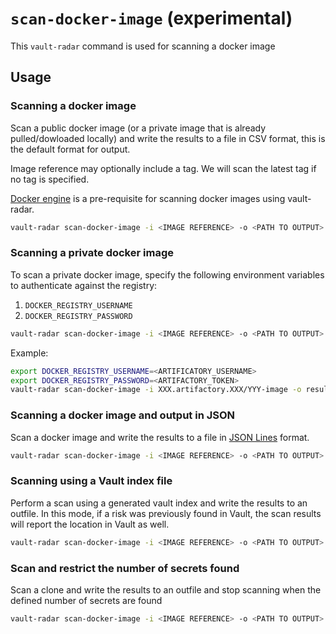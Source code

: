 # `scan-docker-image` (experimental)
This `vault-radar` command is used for scanning a docker image

## Usage

### Scanning a docker image

Scan a public docker image (or a private image that is already pulled/dowloaded locally) and write the results to a file in CSV format, this is the default format for output. 

Image reference may optionally include a tag. We will scan the latest tag if no tag is specified.

[Docker engine](https://docs.docker.com/engine/install/) is a pre-requisite for scanning docker images using vault-radar.

```bash
vault-radar scan-docker-image -i <IMAGE REFERENCE> -o <PATH TO OUTPUT>.csv
```

### Scanning a private docker image

To scan a private docker image, specify the following environment variables to authenticate against the registry:
1. `DOCKER_REGISTRY_USERNAME`
2. `DOCKER_REGISTRY_PASSWORD`

```bash
vault-radar scan-docker-image -i <IMAGE REFERENCE> -o <PATH TO OUTPUT>.csv
```

Example:
```bash
export DOCKER_REGISTRY_USERNAME=<ARTIFICATORY_USERNAME>
export DOCKER_REGISTRY_PASSWORD=<ARTIFACTORY_TOKEN>
vault-radar scan-docker-image -i XXX.artifactory.XXX/YYY-image -o results-docker-image.csv
```

### Scanning a docker image and output in JSON

Scan a docker image and write the results to a file in [JSON Lines](https://jsonlines.org/) format.  

```bash
vault-radar scan-docker-image -i <IMAGE REFERENCE> -o <PATH TO OUTPUT>.jsonl -f json
```

### Scanning using a Vault index file

Perform a scan using a generated vault index and write the results to an outfile. 
In this mode, if a risk was previously found in Vault, the scan results will report the location in Vault as well.

```bash
vault-radar scan-docker-image -i <IMAGE REFERENCE> -o <PATH TO OUTPUT>.csv --index-file <PATH TO VAULT INDEX>.jsonl
```

### Scan and restrict the number of secrets found

Scan a clone and write the results to an outfile and stop scanning when the defined number of secrets are found

```bash
vault-radar scan-docker-image -i <IMAGE REFERENCE> -o <PATH TO OUTPUT>.csv -l <NUM OF SECRETS>
```